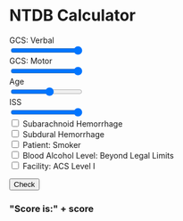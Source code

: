<script src="myscript.js"></script>
<h1> NTDB Calculator </h1>

<form action="" id="calc" onsubmit="return false;">
	<div class="sliders">
		<div class="slidecontainer">
			<label for="gcsVerb">GCS: Verbal</label><br/>
	  		<input type="range" min="1" max="5" value="5" class="slider" id="gcsVerb" name="gcsVerb" onchange="sliderChange()">
	  		<output id="gcsVerbOutput"></output>
		</div>
		<div class="slidecontainer">
			<label for="gcsMot">GCS: Motor</label><br/>
	  		<input type="range" min="1" max="6" value="6" class="slider" id="gcsMot" name="gcsMot" onchange="sliderChange()"> 
	  		<output id="gcsMotOutput"></output>
		</div>
		<div class="slidecontainer">
			<label for="age">Age</label><br/>
	  		<input type="range" min="1" max="90" value="50" class="slider" id="age" name="age" onchange="sliderChange()"> 
	  		<output id="ageOutput"></output>
		</div>
		<div class="slidecontainer">
			<label for="iss">ISS</label><br/>
	  		<input type="range" min="1" max="75" value="75" class="slider" id="iss" name="iss" onchange="sliderChange()"> 
	  		<output id="issOutput"></output>
		</div>
	</div>

<div class="checkboxes">
	<input type="checkbox" id="sahBox" name="sahBox" value="SAH" onchange="calculate()">
	<label for="sahBox"> Subarachnoid Hemorrhage </label><br>
	<input type="checkbox" id="sdhBox" name="sdhBox" value="SDH" onchange="calculate()">
	<label for="sdhBox"> Subdural Hemorrhage </label><br>
	<input type="checkbox" id="smokerBox" name="smokerBox" value="Smoker" onchange="calculate()">
	<label for="smokerBox"> Patient: Smoker</label><br>
	<input type="checkbox" id="balBox" name="balBox" value="BAL" onchange="calculate()">
	<label for="balBox"> Blood Alcohol Level: Beyond Legal Limits </label><br>
	<input type="checkbox" id="acsBox" name="acsBox" value="ACS" onchange="calculate()">
	<label for="acsBox"> Facility: ACS Level I</label><br>
</div>

<button onclick="calculate()"> Check </button>
<h3>"Score is:" + <text id="score">score</text> </h3>
</form>

